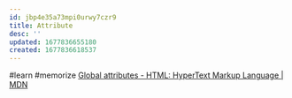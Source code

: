 ```yaml
---
id: jbp4e35a73mpi0urwy7czr9
title: Attribute
desc: ''
updated: 1677836655180
created: 1677836618537
---
```

#learn #memorize [Global attributes - HTML: HyperText Markup Language | MDN](https://developer.mozilla.org/en-US/docs/Web/HTML/Global_attributes#list_of_global_attributes)